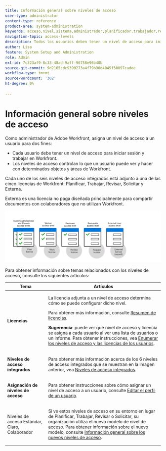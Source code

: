 ```yaml
---
title: Información general sobre niveles de acceso
user-type: administrator
content-type: reference
product-area: system-administration
keywords: acceso,nivel,sistema,administrador,planificador,trabajador,revisor,solicitante,externo,usuario
navigation-topic: access-levels
description: Todos los usuarios deben tener un nivel de acceso para iniciar sesión y trabajar en Workfront. El nivel de acceso se utiliza para controlar lo que un usuario puede ver y hacer con determinados objetos y áreas de Workfront. Cada uno de los seis niveles de acceso integrados se adjunta a una de las cinco licencias de Workfront, que son Planificación, Trabajo, Revisión, Solicitud y Externa.
author: Lisa
feature: System Setup and Administration
role: Admin
exl-id: 7c323af9-8c33-48ad-9aff-96758e96b40b
source-git-commit: 9d2165cdc9399273a4f79b90d4049f50097cadee
workflow-type: tm+mt
source-wordcount: '302'
ht-degree: 0%

---
```


# Información general sobre niveles de acceso

<!-- Audited: 12/2023 -->

Como administrador de Adobe Workfront, asigna un nivel de acceso a un usuario para dos fines:

* Cada usuario debe tener un nivel de acceso para iniciar sesión y trabajar en Workfront.
* Los niveles de acceso controlan lo que un usuario puede ver y hacer con determinados objetos y áreas de Workfront.

Cada uno de los seis niveles de acceso integrados está adjunto a una de las cinco licencias de Workfront: Planificar, Trabajar, Revisar, Solicitar y Externa.

Externa es una licencia no paga diseñada principalmente para compartir documentos con colaboradores que no utilizan Workfront.

![](assets/access-levels-and-licenses-old.png)

Para obtener información sobre temas relacionados con los niveles de acceso, consulte los siguientes artículos:

<table style="table-layout:auto"> 
 <col> 
 <col> 
 <thead> 
  <tr> 
   <th>Tema</th> 
   <th>Artículos</th> 
  </tr> 
 </thead> 
 <tbody> 
  <tr> 
   <td><p><strong>Licencias</strong></p></td> 
   <td> <p>La licencia adjunta a un nivel de acceso determina cómo se puede configurar dicho nivel.</p> <p>Para obtener más información, consulte <a href="../../../administration-and-setup/add-users/access-levels-and-object-permissions/wf-licenses.md" class="MCXref xref">Resumen de licencias</a>.</p> <p><strong>Sugerencia</strong>: puede ver qué nivel de acceso y licencia se asigna a cada usuario al ver una lista de usuarios o un informe. Para obtener instrucciones, vea <a href="../../../administration-and-setup/add-users/access-levels-and-object-permissions/list-access-levels-and-licenses-for-your-users.md" class="MCXref xref">Enumerar los niveles de acceso y las licencias de los usuarios</a>.</p> </td> 
  </tr> 
  <tr> 
   <td><strong>Niveles de acceso integrados</strong></td> 
   <td> <p>Para obtener más información acerca de los 6 niveles de acceso integrados que se muestran en la imagen anterior, vea <a href="../../../administration-and-setup/add-users/access-levels-and-object-permissions/default-access-levels-in-workfront.md" class="MCXref xref">Niveles de acceso integrados</a>.</p> </td> 
  </tr> 
  <tr> 
   <td><strong>Asignación de niveles de acceso</strong></td> 
   <td> <p>Para obtener instrucciones sobre cómo asignar un nivel de acceso a un usuario, consulte <a href="../../../administration-and-setup/add-users/create-and-manage-users/edit-a-users-profile.md" class="MCXref xref">Editar el perfil de un usuario</a>.</p> </td> 
  </tr> 
  <tr> 
   <td>Niveles de acceso Estándar, Claro, Colaborador</td> 
   <td> <p>Si ve estos niveles de acceso en su entorno en lugar de Planificar, Trabajar, Revisar o Solicitar, su organización utiliza el nuevo modelo de nivel de acceso. Para obtener información sobre el nuevo modelo, consulte <a href="../../../administration-and-setup/add-users/how-access-levels-work/access-level-overview.md" class="MCXref xref">Información general sobre los nuevos niveles de acceso</a>.</p> </td> 
  </tr> 
  <!--
  <tr> 
   <td>Access levels and proofing</td> 
   <td> <p>Your users' access levels can affect proofing for each permission profile. For more information, see the section in the article .</p> </td> 
  </tr> 
  -->
 </tbody> 
</table>
